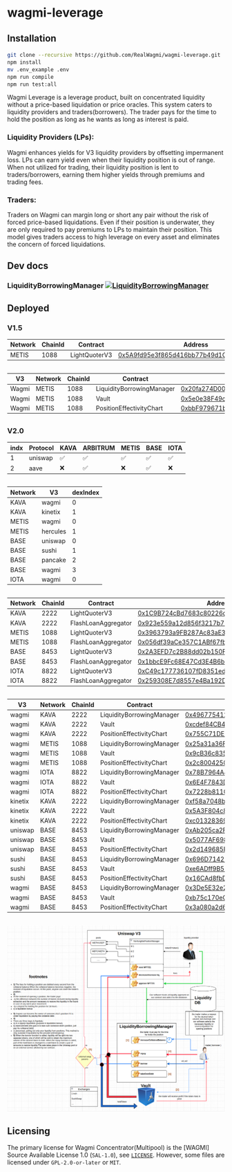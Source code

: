 # wagmi-leverage

## Installation
```bash
git clone --recursive https://github.com/RealWagmi/wagmi-leverage.git
npm install
mv .env_example .env
npm run compile
npm run test:all
```


Wagmi Leverage is a leverage product, built on concentrated liquidity without a price-based liquidation or price oracles. This system caters to liquidity providers and traders(borrowers). The trader pays for the time to hold the position as long as he wants as long as interest is paid.

### Liquidity Providers (LPs): 
Wagmi enhances yields for V3 liquidity providers by offsetting impermanent loss. LPs can earn yield even when their liquidity position is out of range. When not utilized for trading, their liquidity position is lent to traders/borrowers, earning them higher yields through premiums and trading fees​​.

### Traders: 
Traders on Wagmi can margin long or short any pair without the risk of forced price-based liquidations. Even if their position is underwater, they are only required to pay premiums to LPs to maintain their position. This model gives traders access to high leverage on every asset and eliminates the concern of forced liquidations​​.



## Dev docs
### LiquidityBorrowingManager [![LiquidityBorrowingManager](https://img.shields.io/badge/docs-%F0%9F%93%84-yellow)](./docs/LiquidityBorrowingManager.md)

## Deployed

### V1.5

| Network | ChainId | Contract | Address |
|------| ------- | -----| -----|
| METIS | 1088 | LightQuoterV3 | [0x5A9fd95e3f865d416bb77b49d1Cca8109FcAbfE5](https://explorer.metis.io/address/0x5A9fd95e3f865d416bb77b49d1Cca8109FcAbfE5) |

##



| V3 | Network | ChainId | Contract | Address |
|------|------| ------- | -----| -----|
| Wagmi | METIS | 1088 | LiquidityBorrowingManager | [0x20fa274D00fF4917A13cD464FDbB200475B6EaBd](https://explorer.metis.io/address/0x20fa274D00fF4917A13cD464FDbB200475B6EaBd) |
| Wagmi | METIS | 1088 | Vault| [0x5e0e38F49c89D2535D12459a3Cab40dB6D2f7fC9](https://explorer.metis.io/address/0x5e0e38F49c89D2535D12459a3Cab40dB6D2f7fC9) |
| Wagmi | METIS | 1088 | PositionEffectivityChart| [0xbbF979671b95fB27Ab19d817Fc41E6F51D4a9Bf9](https://explorer.metis.io/address/0xbbF979671b95fB27Ab19d817Fc41E6F51D4a9Bf9) |

##

### V2.0

| indx | Protocol | KAVA | ARBITRUM | METIS | BASE | IOTA |
|------| ------- | -----| -----| -----| -----| -----|
| 1 | uniswap | ✅ | ✅ | ✅ | ✅ | ✅ |
| 2 | aave | ❌ | ✅ | ❌ | ✅ | ❌ |

##

| Network | V3 | dexIndex |
|------| ------- | -----|
| KAVA | wagmi | 0 |
| KAVA | kinetix | 1 |
| METIS | wagmi | 0 |
| METIS | hercules | 1 |
| BASE | uniswap | 0 |
| BASE | sushi | 1 |
| BASE | pancake | 2 |
| BASE | wagmi | 3 |
| IOTA | wagmi | 0 |

##

| Network | ChainId | Contract | Address |
|------| ------- | -----| -----|
| KAVA | 2222 | LightQuoterV3 | [0x1C9B724cBd7683c80226cE35a39F9127950ABb95](https://kavascan.com/address/0x1C9B724cBd7683c80226cE35a39F9127950ABb95) |
| KAVA | 2222 | FlashLoanAggregator | [0x923e559a12d856f3217b715fE98a7a07CabD6Ed7](https://kavascan.com/address/0x923e559a12d856f3217b715fE98a7a07CabD6Ed7) |
| METIS | 1088 | LightQuoterV3 | [0x3963793a9FB287Ac83aE3eAe849Ef35c98E4CE98](https://explorer.metis.io/address/0x3963793a9FB287Ac83aE3eAe849Ef35c98E4CE98) |
| METIS | 1088 | FlashLoanAggregator | [0x056df39aCe357C1ABf67fb090e36C9ec126c8828](https://explorer.metis.io/address/0x056df39aCe357C1ABf67fb090e36C9ec126c8828) |
| BASE | 8453 | LightQuoterV3 | [0x2A3EFD7c2B88dd02b150F7A81825414Db82a7832](https://basescan.org/address/0x2A3EFD7c2B88dd02b150F7A81825414Db82a7832) |
| BASE | 8453 | FlashLoanAggregator | [0x1bbcE9Fc68E47Cd3E4B6bC3BE64E271bcDb3edf1](https://basescan.org/address/0x1bbcE9Fc68E47Cd3E4B6bC3BE64E271bcDb3edf1) |
| IOTA | 8822 | LightQuoterV3 | [0xC49c177736107fD8351ed6564136B9ADbE5B1eC3](https://explorer.evm.iota.org/address/0xC49c177736107fD8351ed6564136B9ADbE5B1eC3) |
| IOTA | 8822 | FlashLoanAggregator | [0x259308E7d8557e4Ba192De1aB8Cf7e0E21896442](https://explorer.evm.iota.org/address/0x259308E7d8557e4Ba192De1aB8Cf7e0E21896442) |

##

| V3 | Network | ChainId | Contract | Address |
|------|------| ------- | -----| -----|
| wagmi | KAVA | 2222 | LiquidityBorrowingManager | [0x496775412549d27A1eC4dDAde02c5c50C50dd8eE](https://kavascan.com/address/0x496775412549d27A1eC4dDAde02c5c50C50dd8eE) |
| wagmi | KAVA | 2222 | Vault| [0xcdef84CB4d361f4B4914D4751FcDca2CE11Ee55B](https://kavascan.com/address/0xcdef84CB4d361f4B4914D4751FcDca2CE11Ee55B) |
| wagmi | KAVA | 2222 | PositionEffectivityChart| [0x755C71DEF546e541fffA7B78f6888D7a41d6d18F](https://kavascan.com/address/0x755C71DEF546e541fffA7B78f6888D7a41d6d18F) |
| wagmi | METIS | 1088 | LiquidityBorrowingManager | [0x25a31a36Ff56Bc5570fd09Ac2da062115DAeb54e](https://explorer.metis.io/address/0x25a31a36Ff56Bc5570fd09Ac2da062115DAeb54e) |
| wagmi | METIS| 1088 | Vault| [0x9cB36c835f189c40bD9cd1cf298717B7bb9e3630](https://explorer.metis.io/address/0x9cB36c835f189c40bD9cd1cf298717B7bb9e3630) |
| wagmi | METIS | 1088 | PositionEffectivityChart| [0x2c80042504A5C0710e38B0dBD85ee5eB6f1A11CD](https://explorer.metis.io/address/0x2c80042504A5C0710e38B0dBD85ee5eB6f1A11CD) |
| wagmi | IOTA | 8822 | LiquidityBorrowingManager | [0x78B7964A499B6aee02A4a3d628F3e47F7605d5d9](https://explorer.evm.iota.org/address/0x78B7964A499B6aee02A4a3d628F3e47F7605d5d9) |
| wagmi | IOTA | 8822 | Vault| [0x6E4F7843D0233422238f65B6765eB5676bfb6Dc3](https://explorer.evm.iota.org/address/0x6E4F7843D0233422238f65B6765eB5676bfb6Dc3) |
| wagmi | IOTA | 8822 | PositionEffectivityChart| [0x7228b8110d9A85BD6740bE03677Eb6deDe0546a8](https://explorer.evm.iota.org/address/0x7228b8110d9A85BD6740bE03677Eb6deDe0546a8) |
| kinetix | KAVA | 2222 | LiquidityBorrowingManager | [0xf58a7048b36b2A67dDda4f0E32E76B1081F3AaF0](https://kavascan.com/address/0xf58a7048b36b2A67dDda4f0E32E76B1081F3AaF0) |
| kinetix | KAVA | 2222 | Vault| [0x5A3F804c853b388f0619Ebf085F94927E7f03470](https://kavascan.com/address/0x5A3F804c853b388f0619Ebf085F94927E7f03470) |
| kinetix | KAVA | 2222 | PositionEffectivityChart| [0xc01328369EBfE292991bbbAeD986D9Db2B4AEA91](https://kavascan.com/address/0xc01328369EBfE292991bbbAeD986D9Db2B4AEA91) |
| uniswap | BASE | 8453 | LiquidityBorrowingManager | [0xAb205ca2FB07aE77B5056309021aE582D3246434](https://basescan.org/address/0xAb205ca2FB07aE77B5056309021aE582D3246434) |
| uniswap | BASE | 8453 | Vault| [0x5077AF698Bae841544F9216cf12AF6EF699c2618](https://basescan.org/address/0x5077AF698Bae841544F9216cf12AF6EF699c2618) |
| uniswap | BASE | 8453 | PositionEffectivityChart| [0x2d149685F167b313AcD806AB2E503DC9636c61B5](https://basescan.org/address/0x2d149685F167b313AcD806AB2E503DC9636c61B5) |
| sushi | BASE | 8453 | LiquidityBorrowingManager | [0x696D71422ea6636e4C7c0af41bDA751D693E6f53](https://basescan.org/address/0x696D71422ea6636e4C7c0af41bDA751D693E6f53) |
| sushi | BASE | 8453 | Vault| [0xe6ADff9B55b6BBacE1eB39909255A071683CAeDc](https://basescan.org/address/0xe6ADff9B55b6BBacE1eB39909255A071683CAeDc) |
| sushi | BASE | 8453 | PositionEffectivityChart| [0x16CAd8fbD9878D1fF86A12Eb4A275c7F53B5788e](https://basescan.org/address/0x16CAd8fbD9878D1fF86A12Eb4A275c7F53B5788e) |
| wagmi | BASE | 8453 | LiquidityBorrowingManager | [0x3De5E32e21a1656d04F3145552735DdB4F4a4A2C](https://basescan.org/address/0x3De5E32e21a1656d04F3145552735DdB4F4a4A2C) |
| wagmi | BASE | 8453 | Vault| [0xb75c170eCa8614CF70A14Ba8E2Cb602e0E0C003F](https://basescan.org/address/0xb75c170eCa8614CF70A14Ba8E2Cb602e0E0C003F) |
| wagmi | BASE | 8453 | PositionEffectivityChart| [0x3a080a2d6ad7FCa3f3C8f2798fa7f6712C1E6B07](https://basescan.org/address/0x3a080a2d6ad7FCa3f3C8f2798fa7f6712C1E6B07) |

##

![](1.png "Title")

## Licensing

The primary license for Wagmi Concentrator(Multipool) is the [WAGMI] Source Available License 1.0 (`SAL-1.0`), see [`LICENSE`](./LICENSE.md). However, some files are licensed under `GPL-2.0-or-later` or `MIT`.